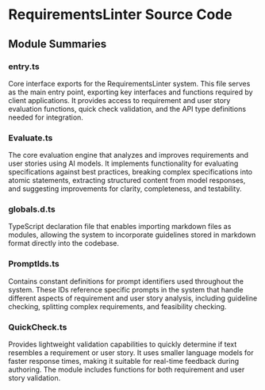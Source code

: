 # RequirementsLinter Source Code

## Module Summaries

### entry.ts
Core interface exports for the RequirementsLinter system. This file serves as the main entry point, exporting key interfaces and functions required by client applications. It provides access to requirement and user story evaluation functions, quick check validation, and the API type definitions needed for integration.

### Evaluate.ts
The core evaluation engine that analyzes and improves requirements and user stories using AI models. It implements functionality for evaluating specifications against best practices, breaking complex specifications into atomic statements, extracting structured content from model responses, and suggesting improvements for clarity, completeness, and testability.

### globals.d.ts
TypeScript declaration file that enables importing markdown files as modules, allowing the system to incorporate guidelines stored in markdown format directly into the codebase.

### PromptIds.ts
Contains constant definitions for prompt identifiers used throughout the system. These IDs reference specific prompts in the system that handle different aspects of requirement and user story analysis, including guideline checking, splitting complex requirements, and feasibility checking.

### QuickCheck.ts
Provides lightweight validation capabilities to quickly determine if text resembles a requirement or user story. It uses smaller language models for faster response times, making it suitable for real-time feedback during authoring. The module includes functions for both requirement and user story validation.